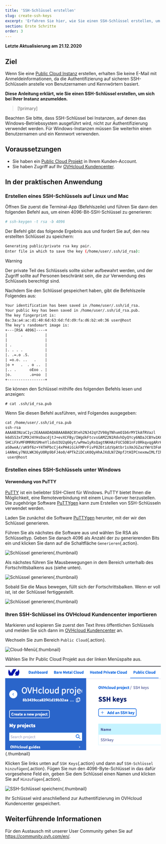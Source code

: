 ```yaml
---
title: 'SSH-Schlüssel erstellen'
slug: create-ssh-keys
excerpt: 'Erfahren Sie hier, wie Sie einen SSH-Schlüssel erstellen, um sich bei Ihrer Instanz anzumelden'
section: Erste Schritte
order: 3
---
```


**Letzte Aktualisierung am 21.12.2020**

## Ziel

Wenn Sie eine [Public Cloud Instanz](https://www.ovhcloud.com/de/public-cloud/) erstellen, erhalten Sie keine E-Mail mit Anmeldeinformationen, da die Authentifizierung auf sicheren SSH-Schlüsseln anstelle von Benutzernamen und Kennwörtern basiert.

**Diese Anleitung erklärt, wie Sie einen SSH-Schlüssel erstellen, um sich bei Ihrer Instanz anzumelden.**

> [!primary]
>
Beachten Sie bitte, dass SSH-Schlüssel bei Instanzen, auf denen das Windows-Betriebssystem ausgeführt wird, nicht zur Authentifizierung verwendet werden. Für Windows-Instanzen müssen Sie weiterhin einen Benutzernamen und ein Kennwort verwenden.
>

## Voraussetzungen

- Sie haben ein [Public Cloud Projekt](https://www.ovhcloud.com/de/public-cloud) in Ihrem Kunden-Account.
- Sie haben Zugriff auf Ihr [OVHcloud Kundencenter](https://www.ovh.com/auth/?action=gotomanager).

## In der praktischen Anwendung

### Erstellen eines SSH-Schlüssels auf Linux und Mac

Öffnen Sie zuerst die Terminal-App (Befehlszeile) und führen Sie dann den folgenden Befehl aus, um einen 4096-Bit-SSH-Schlüssel zu generieren:

```sh
# ssh-keygen -t rsa -b 4096
```

Der Befehl gibt das folgende Ergebnis aus und fordert Sie auf, den neu erstellten Schlüssel zu speichern:

```sh
Generating public/private rsa key pair.
Enter file in which to save the key (/home/user/.ssh/id_rsa):
```

> [!warning]
>
> Der private Teil des Schlüssels sollte sicher aufbewahrt werden, und der Zugriff sollte auf Personen beschränkt sein, die zur Verwendung des Schlüssels berechtigt sind.
> 

Nachdem Sie den Schlüssel gespeichert haben, gibt die Befehlszeile Folgendes aus:

```ssh
Your identification has been saved in /home/user/.ssh/id_rsa.
Your public key has been saved in /home/user/.ssh/id_rsa.pub.
The key fingerprint is:
0a:3a:a4:ac:d1:40:6d:63:6d:fd:d9:fa:d6:b2:e0:36 user@host
The key's randomart image is:
+---[RSA 4096]----+
|      .          |
|                 |
| .               |
|. . . .          |
|. .=.o .S.       |
| =o.o. ..   .    |
|o +   .  . o ..  |
|.. .      oEoo . |
|o.        .o+oo  |
+-----------------+
```

Sie können den Schlüssel mithilfe des folgenden Befehls lesen und anzeigen:

```ssh
# cat .ssh/id_rsa.pub
```

Wenn Sie diesen Befehl ausführen, wird Folgendes ausgegeben:

```ssh
cat /home/user/.ssh/id_rsa.pub
ssh-rsa AAAAB3NzaC1yc2EAAAADAQABAAABAQC8teh2NJ42qYZV98gTNhumO1b6rMYIkAfRVazl
k6dSS3xf2MXJ4YHsDacdjtJ+evXCFBy/IWgdkFtcvsGAMZ2N1RdvhDyQYcy6NDaJCBYw1K6Gv5fJ
SHCiFXvMF0MRRUSMneYlidxU3U2q66yt/wPmw1yRsQagtNKHAzFUCSOB1nFz0RkqvqgARrHTY0bd
aS0weA//aK9f6z+Y4THPbcCj4xPH4iGikFMPrFivP8Z6tidzVpAtbr1sXmJGZazYWrU3FoK2a1sF
i4ANmLy7NULWK36yU0Rp9bFJ4o0/4PTkZiDCsK0QyHhAJXdLN7ZHpfJtHIPCnexmwIMLfIhCWhO5
 user@host
```

### Erstellen eines SSH-Schlüssels unter Windows

#### Verwendung von PuTTY

[PuTTY](https://www.chiark.greenend.org.uk/~sgtatham/putty/) ist ein beliebter SSH-Client für Windows. PuTTY bietet Ihnen die Möglichkeit, eine Remoteverbindung mit einem Linux-Server herzustellen. Die zugehörige Software [PuTTYgen](https://the.earth.li/~sgtatham/putty/latest/w64/puttygen.exe) kann zum Erstellen von SSH-Schlüsseln verwendet werden.

Laden Sie zunächst die Software [PuTTYgen](https://the.earth.li/~sgtatham/putty/latest/w64/puttygen.exe) herunter, mit der wir den Schlüssel generieren.

Führen Sie als nächstes die Software aus und wählen Sie RSA als Schlüsseltyp. Geben Sie danach 4096 als Anzahl der zu generierenden Bits ein und klicken Sie dann auf die Schaltfläche `Generieren`{.action}.

![Schlüssel generieren](images/puttygen-01.png){.thumbnail}

Als nächstes führen Sie Mausbewegungen in dem Bereich unterhalb des Fortschrittsbalkens aus (siehe unten).

![Schlüssel generieren](images/puttygen-02.gif){.thumbnail}

Sobald Sie die Maus bewegen, füllt sich der Fortschrittsbalken. Wenn er voll ist, ist der Schlüssel fertiggestellt.

![Schlüssel generieren](images/puttygen-03.png){.thumbnail}

### Ihren SSH-Schlüssel ins OVHcloud Kundencenter importieren

Markieren und kopieren Sie zuerst den Text Ihres öffentlichen Schlüssels und melden Sie sich dann im [OVHcloud Kundencenter](https://www.ovh.com/auth/?action=gotomanager) an.

Wechseln Sie zum Bereich `Public Cloud`{.action}.

![Cloud-Menü](images/cloud-menu.png){.thumbnail}

Wählen Sie Ihr Public Cloud Projekt aus der linken Menüspalte aus.

![Projekt auswählen](images/select-project.png){.thumbnail}

Klicken Sie links unten auf `SSH Keys`{.action} und dann auf `SSH-Schlüssel hinzufügen`{.action}. Fügen Sie nun den 4096-Byte-Schlüssel in das dafür vorgesehene Feld ein, geben Sie dem Schlüssel einen Namen und klicken Sie auf `Hinzufügen`{.action}.

![SSH-Schlüssel speichern](images/save-key.png){.thumbnail}

Ihr Schlüssel wird anschließend zur Authentifizierung im OVHcloud Kundencenter gespeichert.

## Weiterführende Informationen

Für den Austausch mit unserer User Community gehen Sie auf <https://community.ovh.com/en/>.
